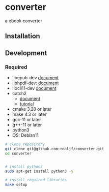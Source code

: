 # converter
a ebook converter


## Installation


## Development
### Required
- libepub-dev [document]()
- libhpdf-dev: [document](https://github.com/libharu/libharu/wiki/Usage-examples)
- libcli11-dev [document](https://cliutils.github.io/CLI11/book/)
- catch2 
  - [document](https://github.com/catchorg/Catch2/blob/devel/docs/Readme.md#top)
  - [tutorial](https://github.com/catchorg/Catch2/blob/devel/docs/tutorial.md#top)
- cmake 3.20 or later
- make 4.3 or later
- gcc-11 or later
- g++-11 or later
- python3
- OS: Debian11
  
```sh
# clone repository
git clone git@github.com:realjf/converter.git
cd converter


# install python3
sudo apt-get install python3 -y

# install required libraries
make setup


```




